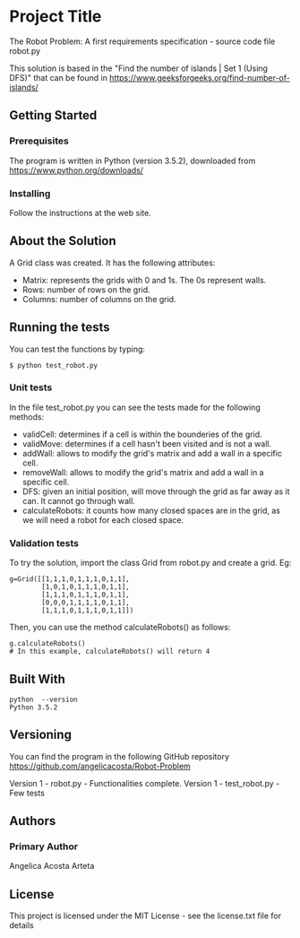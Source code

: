 # Project Title

The Robot Problem: A first requirements specification - source code file robot.py

This solution is based in the "Find the number of islands | Set 1 (Using DFS)" that can be found in https://www.geeksforgeeks.org/find-number-of-islands/

## Getting Started

### Prerequisites

The program is written in Python (version 3.5.2),
downloaded from https://www.python.org/downloads/

### Installing

Follow the instructions at the web site.

## About the Solution

A Grid class was created. It has the following attributes:
- Matrix: represents the grids with 0 and 1s. The 0s represent walls.
- Rows: number of rows on the grid.
- Columns: number of columns on the grid.

## Running the tests

You can test the functions by typing:
```
$ python test_robot.py
```

### Unit tests

In the file test_robot.py you can see the tests made for the following methods:

- validCell: determines if a cell is within the bounderies of the grid.
- validMove: determines if a cell hasn't been visited and is not a wall. 
- addWall: allows to modify the grid's matrix and add a wall in a specific cell.
- removeWall: allows to modify the grid's matrix and add a wall in a specific cell.
- DFS: given an initial position, will move through the grid as far away as it can. It cannot go through wall.
- calculateRobots: it counts how many closed spaces are in the grid, as we will need a robot for each closed space.

### Validation tests

To try the solution, import the class Grid from robot.py and create a grid. Eg:
```
g=Grid([[1,1,1,0,1,1,1,0,1,1],
		[1,0,1,0,1,1,1,0,1,1],
		[1,1,1,0,1,1,1,0,1,1],
		[0,0,0,1,1,1,1,0,1,1],
	    [1,1,1,0,1,1,1,0,1,1]])

```
Then, you can use the method calculateRobots() as follows:
```
g.calculateRobots()
# In this example, calculateRobots() will return 4
```

## Built With

```
python  --version
Python 3.5.2

```

## Versioning

You can find the program in the following GitHub repository
https://github.com/angelicacosta/Robot-Problem

Version 1 - robot.py - Functionalities complete. 
Version 1 - test_robot.py - Few tests

## Authors

### Primary Author

Angelica Acosta Arteta

## License

This project is licensed under the MIT License - see the license.txt file for details
